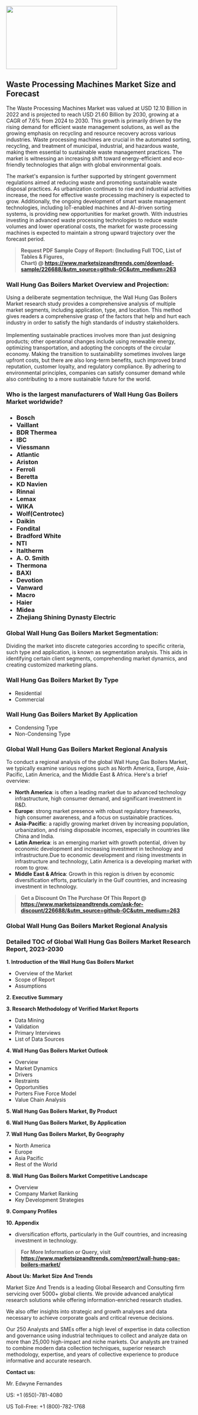 <p><img class="alignnone size-medium wp-image-20088" src="https://ffe5etoiles.com/wp-content/uploads/2024/12/MST1-300x171.png" alt="" width="300" height="171" /></p><h2>Waste Processing Machines Market Size and Forecast</h2><p>The Waste Processing Machines Market was valued at USD 12.10 Billion in 2022 and is projected to reach USD 21.60 Billion by 2030, growing at a CAGR of 7.6% from 2024 to 2030. This growth is primarily driven by the rising demand for efficient waste management solutions, as well as the growing emphasis on recycling and resource recovery across various industries. Waste processing machines are crucial in the automated sorting, recycling, and treatment of municipal, industrial, and hazardous waste, making them essential to sustainable waste management practices. The market is witnessing an increasing shift toward energy-efficient and eco-friendly technologies that align with global environmental goals.</p><p>The market's expansion is further supported by stringent government regulations aimed at reducing waste and promoting sustainable waste disposal practices. As urbanization continues to rise and industrial activities increase, the need for effective waste processing machinery is expected to grow. Additionally, the ongoing development of smart waste management technologies, including IoT-enabled machines and AI-driven sorting systems, is providing new opportunities for market growth. With industries investing in advanced waste processing technologies to reduce waste volumes and lower operational costs, the market for waste processing machines is expected to maintain a strong upward trajectory over the forecast period.</p></p><blockquote id="" class=""><strong>Request PDF Sample Copy of Report: (Including Full TOC, List of Tables &amp; Figures, Chart)&nbsp;@&nbsp;<strong><a href="https://www.marketsizeandtrends.com/download-sample/226688/&utm_source=github-GC&utm_medium=263" target="_blank">https://www.marketsizeandtrends.com/download-sample/226688/&utm_source=github-GC&utm_medium=263</a></strong></strong></blockquote><h3 id="" class="">Wall Hung Gas Boilers Market&nbsp;Overview and Projection:</h3><p id="" class="">Using a deliberate segmentation technique, the Wall Hung Gas Boilers Market research study provides a comprehensive analysis of multiple market segments, including application, type, and location. This method gives readers a comprehensive grasp of the factors that help and hurt each industry in order to satisfy the high standards of industry stakeholders. <br /> <br />Implementing sustainable practices involves more than just designing products; other operational changes include using renewable energy, optimizing transportation, and adopting the concepts of the circular economy. Making the transition to sustainability sometimes involves large upfront costs, but there are also long-term benefits, such improved brand reputation, customer loyalty, and regulatory compliance. By adhering to environmental principles, companies can satisfy consumer demand while also contributing to a more sustainable future for the world.</p><h3 id="" class="">Who is the largest manufacturers of&nbsp;Wall Hung Gas Boilers Market worldwide?</h3><h3 class=""><p><ul><li>Bosch </li><li> Vaillant </li><li> BDR Thermea </li><li> IBC </li><li> Viessmann </li><li> Atlantic </li><li> Ariston </li><li> Ferroli </li><li> Beretta </li><li> KD Navien </li><li> Rinnai </li><li> Lemax </li><li> WIKA </li><li> Wolf(Centrotec) </li><li> Daikin </li><li> Fondital </li><li> Bradford White </li><li> NTI </li><li> Italtherm </li><li> A. O. Smith </li><li> Thermona </li><li> BAXI </li><li> Devotion </li><li> Vanward </li><li> Macro </li><li> Haier </li><li> Midea </li><li> Zhejiang Shining Dynasty Electric</li></ul></p></h3><h3 id="" class="">Global&nbsp;Wall Hung Gas Boilers Market Segmentation:</h3><p id="" class="">Dividing the market into discrete categories according to specific criteria, such type and application, is known as segmentation analysis. This aids in identifying certain client segments, comprehending market dynamics, and creating customized marketing plans.</p><h3 id="" class="">Wall Hung Gas Boilers Market&nbsp;By Type</h3><p><p><ul><li>Residential</li><li> Commercial</p></li></ul></p></p><h3 id="" class="">Wall Hung Gas Boilers Market&nbsp;By Application</h3><p class=""><p><ul><li>Condensing Type</li><li> Non-Condensing Type</li></ul></p></p><h3 id="" class="">Global Wall Hung Gas Boilers Market Regional Analysis</h3><p id="" class="">To conduct a regional analysis of the global Wall Hung Gas Boilers Market, we typically examine various regions such as North America, Europe, Asia-Pacific, Latin America, and the Middle East &amp; Africa. Here's a brief overview:</p><ul><li><strong>North America</strong>: is often a leading market due to advanced technology infrastructure, high consumer demand, and significant investment in R&amp;D.</li><li><strong>Europe</strong>: strong market presence with robust regulatory frameworks, high consumer awareness, and a focus on sustainable practices.</li><li><strong>Asia-Pacific</strong>: a rapidly growing market driven by increasing population, urbanization, and rising disposable incomes, especially in countries like China and India.</li><li><strong>Latin America</strong>: is an emerging market with growth potential, driven by economic development and increasing investment in technology and infrastructure.Due to economic development and rising investments in infrastructure and technology, Latin America is a developing market with room to grow.</li><li><strong>Middle East &amp; Africa</strong>: Growth in this region is driven by economic diversification efforts, particularly in the Gulf countries, and increasing investment in technology.</li></ul><blockquote id="" class=""><strong>Get a Discount On The Purchase Of This Report @ <strong><a href="https://www.marketsizeandtrends.com/ask-for-discount/226688/&utm_source=github-GC&utm_medium=263" target="_blank">https://www.marketsizeandtrends.com/ask-for-discount/226688/&utm_source=github-GC&utm_medium=263</a></strong></strong></blockquote><h3 id="" class="">Global Wall Hung Gas Boilers Market Regional Analysis</h3><h3 id="" class="">Detailed TOC of Global Wall Hung Gas Boilers Market Research Report, 2023-2030</h3><p id="" class=""><strong>1. Introduction of the Wall Hung Gas Boilers Market</strong></p><ul><li>Overview of the Market</li><li>Scope of Report</li><li>Assumptions</li></ul><p id="" class=""><strong>2. Executive Summary</strong></p><p id="" class=""><strong>3. Research Methodology of Verified Market Reports</strong></p><ul><li>Data Mining</li><li>Validation</li><li>Primary Interviews</li><li>List of Data Sources</li></ul><p id="" class=""><strong>4. Wall Hung Gas Boilers Market Outlook</strong></p><ul><li>Overview</li><li>Market Dynamics</li><li>Drivers</li><li>Restraints</li><li>Opportunities</li><li>Porters Five Force Model</li><li>Value Chain Analysis</li></ul><p id="" class=""><strong>5. Wall Hung Gas Boilers Market, By Product</strong></p><p id="" class=""><strong>6. Wall Hung Gas Boilers Market, By Application</strong></p><p id="" class=""><strong>7. Wall Hung Gas Boilers Market, By Geography</strong></p><ul><li>North America</li><li>Europe</li><li>Asia Pacific</li><li>Rest of the World</li></ul><p id="" class=""><strong>8. Wall Hung Gas Boilers Market Competitive Landscape</strong></p><ul><li>Overview</li><li>Company Market Ranking</li><li>Key Development Strategies</li></ul><p id="" class=""><strong>9. Company Profiles</strong></p><p id="" class=""><strong>10. Appendix</strong></p><ul><li>diversification efforts, particularly in the Gulf countries, and increasing investment in technology.</li></ul><blockquote id="" class=""><strong>For More Information or Query, visit <strong><strong><a href="https://www.marketsizeandtrends.com/report/wall-hung-gas-boilers-market/" target="_blank">https://www.marketsizeandtrends.com/report/wall-hung-gas-boilers-market/</a></strong></strong></strong></blockquote><p id="" class=""><strong>About Us: Market Size And Trends</strong></p><p id="" class="">Market Size And Trends is a leading Global Research and Consulting firm servicing over 5000+ global clients. We provide advanced analytical research solutions while offering information-enriched research studies.</p><p id="" class="">We also offer insights into strategic and growth analyses and data necessary to achieve corporate goals and critical revenue decisions.</p><p id="" class="">Our 250 Analysts and SMEs offer a high level of expertise in data collection and governance using industrial techniques to collect and analyze data on more than 25,000 high-impact and niche markets. Our analysts are trained to combine modern data collection techniques, superior research methodology, expertise, and years of collective experience to produce informative and accurate research.</p><p id="" class=""><strong>Contact us:</strong></p><p id="" class="">Mr. Edwyne Fernandes</p><p id="" class="">US: +1 (650)-781-4080</p><p id="" class="">US Toll-Free: +1 (800)-782-1768</p>
